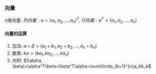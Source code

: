 ### 向量
n维向量: $列向量:\alpha=(a_1, a_2, \dots, a_n)^T, 行向量:\alpha^T=(a_1, a_2, \dots, a_n)$

#### 向量的运算
1. 加法: $\alpha+\beta=(a_1+b_1, a_2+b_2, \dots, a_n+b_n)$
2. 数乘: $k\alpha=(ka_1, ka_2, \dots, ka_n)$
3. 内积: $(\alpha, \beta)=\alpha^T\beta=\beta^T\alpha=\sum\limits_{k=1}^{n}a_kb_k$
